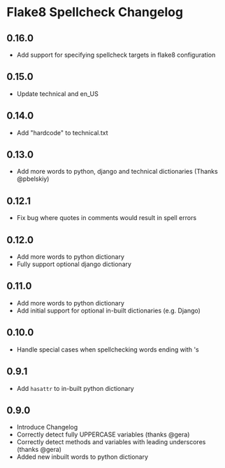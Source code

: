 Flake8 Spellcheck Changelog
===========================

0.16.0
------
* Add support for specifying spellcheck targets in flake8 configuration

0.15.0
------
* Update technical and en_US

0.14.0
------
* Add "hardcode" to technical.txt

0.13.0
------
* Add more words to python, django and technical dictionaries (Thanks @pbelskiy)

0.12.1
------
* Fix bug where quotes in comments would result in spell errors

0.12.0
------
* Add more words to python dictionary
* Fully support optional django dictionary

0.11.0
------
* Add more words to python dictionary
* Add initial support for optional in-built dictionaries (e.g. Django)

0.10.0
------
* Handle special cases when spellchecking words ending with 's

0.9.1
-----
* Add `hasattr` to in-built python dictionary

0.9.0
-----
* Introduce Changelog
* Correctly detect fully UPPERCASE variables (thanks @gera)
* Correctly detect methods and variables with leading underscores (thanks @gera)
* Added new inbuilt words to python dictionary
